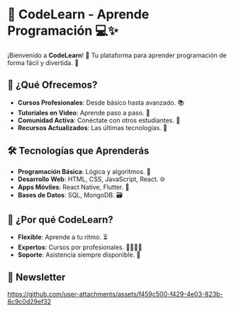 # 🚀 CodeLearn - Aprende Programación 💻✨

¡Bienvenido a **CodeLearn**! 🌟 Tu plataforma para aprender programación de forma fácil y divertida. 🎉

## 📌 ¿Qué Ofrecemos?

- **Cursos Profesionales**: Desde básico hasta avanzado. 📚
- **Tutoriales en Video**: Aprende paso a paso. 🎥
- **Comunidad Activa**: Conéctate con otros estudiantes. 👥
- **Recursos Actualizados**: Las últimas tecnologías. 🚀

## 🛠️ Tecnologías que Aprenderás

- **Programación Básica**: Lógica y algoritmos. 🧠
- **Desarrollo Web**: HTML, CSS, JavaScript, React. 🌐
- **Apps Móviles**: React Native, Flutter. 📱
- **Bases de Datos**: SQL, MongoDB. 🗃️

## 🚀 ¿Por qué CodeLearn?

- **Flexible**: Aprende a tu ritmo. ⏳
- **Expertos**: Cursos por profesionales. 👨‍💻👩‍💻
- **Soporte**: Asistencia siempre disponible. 🤝

## 📩 Newsletter



https://github.com/user-attachments/assets/f459c500-f429-4e03-823b-8c9c0d29ef32




